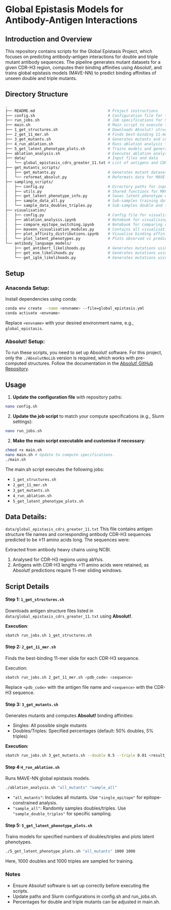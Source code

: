 # Global Epistasis Models for Antibody-Antigen Interactions 

## Introduction and Overview 

This repository contains scripts for the Global Epistasis Project, which focuses on predicting antibody-antigen interactions for double and triple mutant antibody sequences. The pipeline generates mutant datasets for a given CDR-H3 region, computes their binding affinities using Absolut!, and trains global epistasis models (MAVE-NN) to predict binding affinities of unseen double and triple mutants.

##  Directory Structure
```bash
.
├── README.md                                # Project instructions
├── config.sh                                # Configuration file for the pipeline (must be updated!)
├── run_jobs.sh                              # Job specifications for Slurm compute systems
├── main.sh                                  # Main script to execute the entire pipeline
├── 1_get_structures.sh                      # Downloads Absolut! structure files for specified complexes
├── 2_get_11_mer.sh                          # Finds best-binding 11-mer slides for CDR-H3 sequences
├── 3_get_mutants.sh                         # Generates mutants and computes binding affinities
├── 4_run_ablation.sh                        # Runs ablation analysis for antigen complexes
├── 5_get_latent_phenotype_plots.sh          # Trains models and generates phenotype plots
├── ablation_analysis.sh                     # Executes ablation analysis Python script
├── data/                                    # Input files and data
│   └── global_epistasis_cdrs_greater_11.txt # List of antigens and CDR-H3 sequences >11 amino acids
├── get_mutants_scripts/
│   ├── get_mutants.py                       # Generates mutant datasets (singles, doubles, triples)
│   └── reformat_absolut.py                  # Reformats data for MAVE-NN models.
├── sampling_scripts/
│   ├── config.py                            # Directory paths for input and output
│   ├── utils.py                             # Shared functions for MAVE-NN models
│   ├── get_latent_phenotype_info.py         # Saves latent phenotype data for plotting
│   ├── sample_data_all.py                   # Sub-samples training data
│   └── sample_data_doubles_triples.py       # Sub-samples double and triple mutants
├── visualisation/
│   ├── config.py                            # Config file for visualisation scripts and notebooks
│   ├── ablation_analysis.ipynb              # Notebook for visualising ablation analysis
│   ├── compare_epitope_switching.ipynb      # Notebook for comparing results with and without epitope switching
│   ├── mavenn_visualisation_modules.py      # Contains all visualisation functions
│   ├── plot_affinity_distributions.ipynb    # Visualise binding affinity distributions for mutants from a single antigen complex
│   └── plot_latent_phenotypes.py            # Plots observed vs predicted phenotypes
└── antibody_language_models/
    ├── get_antibert_likelihoods.py          # Generates mutations using AntiBERT likelihoods
    ├── get_esm_likelihoods.py               # Generates mutations using ESM likelihoods
    └── get_iglm_likelihoods.py              # Generates mutations using IGLM likelihoods

```

##  Setup

### **Anaconda Setup:**
Install dependencies using conda:

```bash
conda env create --name <envname> --file=global_epistasis.yml
conda activate <envname>
```

Replace `<envname>` with your desired environment name, e.g., `global_epistasis`.

### **Absolut! Setup:**
To run these scripts, you need to set up Absolut! software. For this project, only the `./AbsolutNoLib` version is required, which works with pre-computed structures. Follow the documentation in the  [Absolut! GitHub Repository](https://github.com/csi-greifflab/Absolut).


## Usage
1. **Update the configuration file** with repository paths:
   
```bash
nano config.sh
```

2. **Update the job script** to match your compute specifications (e.g., Slurm settings):
   
```bash
nano run_jobs.sh
```

2. **Make the main script executable and customise if necessary**:
   
```bash
chmod +x main.sh
nano main.sh # Update to compute specifications.
./main.sh
```
The main.sh script executes the following jobs:

* `1_get_structures.sh`
* `2_get_11_mer.sh`
* `3_get_mutants.sh`
* `4_run_ablation.sh`
* `5_get_latent_phenotype_plots.sh`

## **Data Details**: 
`data/global_epistasis_cdrs_greater_11.txt`
This file contains antigen structure file names and corresponding antibody CDR-H3 sequences predicted to be ≥11 amino acids long. The sequences were:

Extracted from antibody heavy chains using NCBI.
1. Analysed for CDR-H3 regions using abYsis.
2. Antigens with CDR-H3 lengths >11 amino acids were retained, as Absolut! predictions require 11-mer sliding windows.

## Script Details

#### Step 1: `1_get_structures.sh`
Downloads antigen structure files listed in `data/global_epistasis_cdrs_greater_11.txt` using **Absolut!**.

**Execution**:
```bash
sbatch run_jobs.sh 1_get_structures.sh
```

#### Step 2: `2_get_11_mer.sh`
Finds the best-binding 11-mer slide for each CDR-H3 sequence.

Execution:
```bash
sbatch run_jobs.sh 2_get_11_mer.sh <pdb_code> <sequence>
```
Replace `<pdb_code>` with the antigen file name and `<sequence>` with the CDR-H3 sequence.

#### Step 3: `3_get_mutants.sh`
Generates mutants and computes **Absolut!** binding affinities:

* Singles: All possible single mutants
* Doubles/Triples: Specified percentages (default: 50% doubles, 5% triples)

**Execution:**
```bash
sbatch run_jobs.sh 3_get_mutants.sh --double 0.5 --triple 0.01 <result_file>
```

#### Step 4:`4_run_ablation.sh`
Runs MAVE-NN global epistasis models.

```bash
./ablation_analysis.sh "all_mutants" "sample_all"
```

* `"all_mutants"`: Includes all mutants. Use `"single_epitope"` for epitope-constrained analysis.
* `"sample_all"`: Randomly samples doubles/triples. Use `"sample_double_triples"` for specific sampling.

#### Step 5: `5_get_latent_phenotype_plots.sh`
Trains models for specified numbers of doubles/triples and plots latent phenotypes.

```bash
./5_get_latent_phenotype_plots.sh "all_mutants" 1000 1000
```
Here, 1000 doubles and 1000 triples are sampled for training.

### Notes
* Ensure Absolut! software is set up correctly before executing the scripts.
* Update paths and Slurm configurations in config.sh and run_jobs.sh.
* Percentages for double and triple mutants can be adjusted in main.sh.
